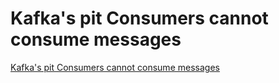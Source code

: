 # Kafka's pit Consumers cannot consume messages
[Kafka's pit Consumers cannot consume messages](https://aiwithcloud.com/2022/09/19/kafkas_pit_consumers_cannot_consume_messages/)